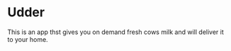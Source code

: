 # Udder

This is an app thst gives you on demand fresh cows milk and will deliver it to your home. 
